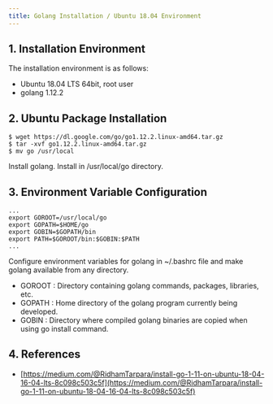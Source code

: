 ```yaml
---
title: Golang Installation / Ubuntu 18.04 Environment
---
```


## 1. Installation Environment

The installation environment is as follows:
* Ubuntu 18.04 LTS 64bit, root user
* golang 1.12.2

## 2. Ubuntu Package Installation

```shell
$ wget https://dl.google.com/go/go1.12.2.linux-amd64.tar.gz
$ tar -xvf go1.12.2.linux-amd64.tar.gz
$ mv go /usr/local
```

Install golang. Install in /usr/local/go directory.

## 3. Environment Variable Configuration

```text {caption="[File 1] ~/.bashrc", linenos=table}
...
export GOROOT=/usr/local/go
export GOPATH=$HOME/go
export GOBIN=$GOPATH/bin
export PATH=$GOROOT/bin:$GOBIN:$PATH
...
```

Configure environment variables for golang in ~/.bashrc file and make golang available from any directory.
* GOROOT : Directory containing golang commands, packages, libraries, etc.
* GOPATH : Home directory of the golang program currently being developed.
* GOBIN : Directory where compiled golang binaries are copied when using go install command.

## 4. References

* [https://medium.com/@RidhamTarpara/install-go-1-11-on-ubuntu-18-04-16-04-lts-8c098c503c5f](https://medium.com/@RidhamTarpara/install-go-1-11-on-ubuntu-18-04-16-04-lts-8c098c503c5f)
